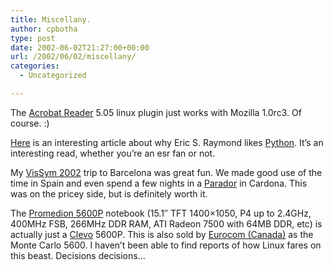 ```yaml
---
title: Miscellany.
author: cpbotha
type: post
date: 2002-06-02T21:27:00+00:00
url: /2002/06/02/miscellany/
categories:
  - Uncategorized

---
```

The [Acrobat Reader][1] 5.05 linux plugin just works with Mozilla 1.0rc3. Of course. :)

[Here][2] is an interesting article about why Eric S. Raymond likes [Python][3]. It’s an interesting read, whether you’re an esr fan or not.

My [VisSym 2002][4] trip to Barcelona was great fun. We made good use of the time in Spain and even spend a few nights in a [Parador][5] in Cardona. This was on the pricey side, but is definitely worth it.

The [Promedion 5600P][6] notebook (15.1″ TFT 1400×1050, P4 up to 2.4GHz, 400MHz FSB, 266MHz DDR RAM, ATI Radeon 7500 with 64MB DDR, etc) is actually just a [Clevo][7] 5600P. This is also sold by [Eurocom (Canada)][8] as the Monte Carlo 5600. I haven’t been able to find reports of how Linux fares on this beast. Decisions decisions…

 [1]: http://www.adobe.com/products/acrobat/readstep2.html
 [2]: http://www.linuxjournal.com/article.php?sid=3882
 [3]: http://www.python.org/
 [4]: http://www.lsi.upc.es/vissym2002/
 [5]: http://www.parador.es/
 [6]: http://www.xs2.nl/notebooks%20clevo/Clevo%205600P.htm
 [7]: http://www.clevo.com.tw
 [8]: http://www.eurocom.ca
